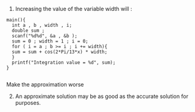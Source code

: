 1. Increasing the value of the variable width will :

```
main(){
  int a , b , width , i;
  double sum ;
  scanf("%d%d", &a , &b );
  sum = 0 ; width = 1 ; i = 0;
  for ( i = a ; b >= i ; i += width){
  sum = sum + cos(2*Pi/13*x) * width;
  }
  printf("Integration value = %d", sum);
}
                
```
Make the approximation worse

2. An approximate solution may be as good as the accurate solution for purposes.

